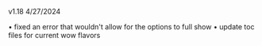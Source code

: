 v1.18 4/27/2024

• fixed an error that wouldn't allow for the options to full show
• update toc files for current wow flavors
